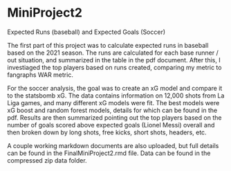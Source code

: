 # MiniProject2
Expected Runs (baseball) and Expected Goals (Soccer)

The first part of this project was to calculate expected runs in baseball based on the 2021 season. The runs are calculated for each base runner / out situation, and summarized in the table in the pdf document. After this, I investiaged the top players based on runs created, comparing my metric to fangraphs WAR metric.

For the soccer analysis, the goal was to create an xG model and compare it to the statsbomb xG. The data contains information on 12,000 shots from La Liga games, and many different xG models were fit. The best models were xG boost and random forest models, details for which can be found in the pdf. Results are then summarized pointing out the top players based on the number of goals scored above expected goals (Lionel Messi) overall and then broken down by long shots, free kicks, short shots, headers, etc. 

A couple working markdown documents are also uploaded, but full details can be found in the FinalMiniProject2.rmd file. Data can be found in the compressed zip data folder.
